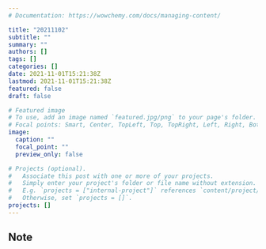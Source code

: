 ```yaml
---
# Documentation: https://wowchemy.com/docs/managing-content/

title: "20211102"
subtitle: ""
summary: ""
authors: []
tags: []
categories: []
date: 2021-11-01T15:21:38Z
lastmod: 2021-11-01T15:21:38Z
featured: false
draft: false

# Featured image
# To use, add an image named `featured.jpg/png` to your page's folder.
# Focal points: Smart, Center, TopLeft, Top, TopRight, Left, Right, BottomLeft, Bottom, BottomRight.
image:
  caption: ""
  focal_point: ""
  preview_only: false

# Projects (optional).
#   Associate this post with one or more of your projects.
#   Simply enter your project's folder or file name without extension.
#   E.g. `projects = ["internal-project"]` references `content/project/deep-learning/index.md`.
#   Otherwise, set `projects = []`.
projects: []
---
```


## Note

